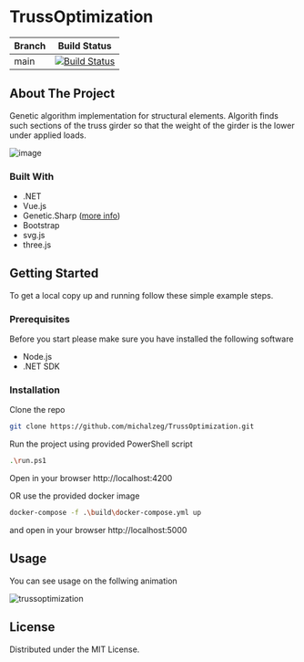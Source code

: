 # TrussOptimization

| Branch  | Build Status |
| ------------- | ------------- |
| main | [![Build Status](https://michalzeg.visualstudio.com/GitHub/_apis/build/status%2FCalculators%2Fmichalzeg.TrussOptimization?branchName=main)](https://michalzeg.visualstudio.com/GitHub/_build/latest?definitionId=35&branchName=main) |


<!-- Improved compatibility of back to top link: See: https://github.com/othneildrew/Best-README-Template/pull/73 -->
<a name="readme-top"></a>
<!--
<!-- ABOUT THE PROJECT -->
## About The Project
Genetic algorithm implementation for structural elements. Algorith finds such sections of the truss girder so that the weight of the girder is the lower under applied loads.

![image](https://github.com/michalzeg/TrussOptimization/assets/16364170/1d633c5a-193d-442a-9453-89d0154fb848)

### Built With

* .NET
* Vue.js
* Genetic.Sharp ([more info](https://github.com/giacomelli/GeneticSharp))
* Bootstrap
* svg.js
* three.js

<!-- GETTING STARTED -->
## Getting Started

To get a local copy up and running follow these simple example steps.

### Prerequisites

Before you start please make sure you have installed the following software
* Node.js
* .NET SDK

### Installation
Clone the repo
   ```sh
   git clone https://github.com/michalzeg/TrussOptimization.git
   ```
Run the project using provided PowerShell script
   ```sh
   .\run.ps1
   ```
Open in your browser http://localhost:4200

OR use the provided docker image
   ```sh
   docker-compose -f .\build\docker-compose.yml up
   ```
and open in your browser http://localhost:5000
<!-- USAGE EXAMPLES -->
## Usage

You can see usage on the follwing animation

![trussoptimization](https://github.com/michalzeg/TrussOptimization/assets/16364170/7de87530-0e76-4fc3-b79f-309e3626b898)

<!-- LICENSE -->
## License

Distributed under the MIT License.
